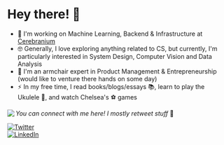 # Hey there! 👋

- 🔭 I'm working on Machine Learning, Backend & Infrastructure at [Cerebranium](https://cerebranium.com/)
- 🤓 Generally, I love exploring anything related to CS, but currently, I'm particularly interested in System Design, Computer Vision and Data Analysis
- 🌱 I'm an armchair expert in Product Management & Entrepreneurship (would like to venture there hands on some day) 
- ⚡ In my free time, I read books/blogs/essays 📚, learn to play the Ukulele 🎸, and watch Chelsea's ⚽️ games

<img align="left" src="https://github-readme-stats.vercel.app/api?username=jaineil&hide_border=true&show_icons=true&theme=vision-friendly-dark&include_all_commits=true&count_private=true">

<!-- social media buttons --> 
_You can connect with me here! I mostly retweet stuff_ 🙂

[![Twitter][1.2]][1]
<br>
[![LinkedIn][2.2]][2]

<!-- icons with padding -->
[1.2]: https://img.shields.io/badge/twitter-%231DA1F2.svg?&style=for-the-badge&logo=twitter&logoColor=white
[2.2]: https://img.shields.io/badge/linkedin-%230077B5.svg?&style=for-the-badge&logo=linkedin&logoColor=white

<!-- social media links -->
[1]: https://twitter.com/_jaineil
[2]: https://www.linkedin.com/in/jaineil-mandavia-171176140/
